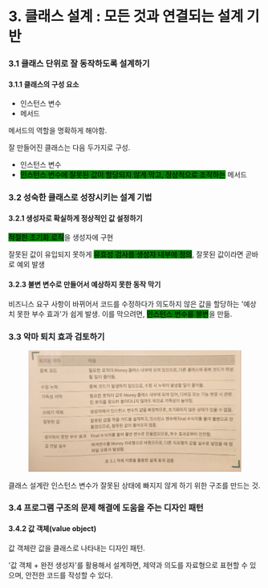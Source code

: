 # 3. 클래스 설계 : 모든 것과 연결되는 설계 기반

### 3.1 클래스 단위로 잘 동작하도록 설계하기

#### 3.1.1 클래스의 구성 요소

* 인스턴스 변수
* 메서드

메서드의 역할을 명확하게 해야함.

잘 만들어진 클래스는 다음 두가지로 구성.

* 인스턴스 변수
* <mark style="background-color:green;">인스턴스 변수에 잘못된 값이 할당되지 않게 막고, 정상적으로 조작하는</mark> 메서드



### 3.2 성숙한 클래스로 성장시키는 설계 기법

#### 3.2.1 생성자로 확실하게 정상적인 값 설정하기

<mark style="background-color:green;">적절한 초기화 로직</mark>을 생성자에 구현

잘못된 값이 유입되지 못하게 <mark style="background-color:green;">유효성 검사를 생성자 내부에 정의</mark>, 잘못된 값이라면 곧바로 예외 발생

#### 3.2.3 불변 변수로 만들어서 예상하지 못한 동작 막기

비즈니스 요구 사항이 바뀌어서 코드를 수정하다가 의도하지 않은 값을 할당하는 '예상치 못한 부수 효과'가 쉽게 발생. 이를 막으려면, <mark style="background-color:green;">인스턴스 변수를 불변</mark>을 만듦.



### 3.3 악마 퇴치 효과 검토하기

<figure><img src="../../.gitbook/assets/image.png" alt=""><figcaption></figcaption></figure>

클래스 설계란 인스턴스 변수가 잘못된 상태에 빠지지 않게 하기 위한 구조를 만드는 것.

### 3.4 프로그램 구조의 문제 해결에 도움을 주는 디자인 패턴

#### 3.4.2 값 객체(value object)

값 객체란 값을 클래스로 나타내는 디자인 패턴.



'값 객체 + 완전 생성자'를 활용해서 설계하면, 제약과 의도를 자료형으로 표현할 수 있으며, 안전한 코드를 작성할 수 있다.

